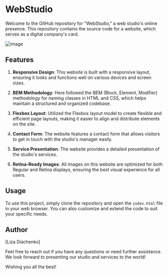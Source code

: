 # WebStudio

Welcome to the GitHub repository for "WebStudio," a web studio's online presence. This repository contains the source code for a website, which serves as a digital company's card.

![image](https://github.com/di-liza/WebStudio/assets/114363326/1d54415e-5c78-4b30-915f-ff431f55fbf7)

## Features

1. **Responsive Design**: This website is built with a responsive layout, ensuring it looks and functions well on various devices and screen sizes.

2. **BEM Methodology**: Here followed the BEM (Block, Element, Modifier) methodology for naming classes in HTML and CSS, which helps maintain a structured and organized codebase.

3. **Flexbox Layout**: Utilized the Flexbox layout model to create flexible and efficient page layouts, making it easier to align and distribute elements on the site.

4. **Contact Form**: The website features a contact form that allows visitors to get in touch with the studio's manager easily.

5. **Service Presentation**: The website provides a detailed presentation of the studio's services.

6. **Retina-Ready Images**: All images on this website are optimized for both Regular and Retina displays, ensuring the best visual experience for all users.

## Usage

To use this project, simply clone the repository and open the `index.html` file in your web browser. You can also customize and extend the code to suit your specific needs.

## Author

[Liza Diachenko]

Feel free to reach out if you have any questions or need further assistance. We look forward to presenting our studio and services to the world!

Wishing you all the best!
